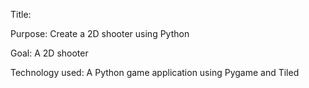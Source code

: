 Title: 

Purpose: Create a 2D shooter using Python

Goal: A 2D shooter

Technology used: A Python game application using Pygame and Tiled 